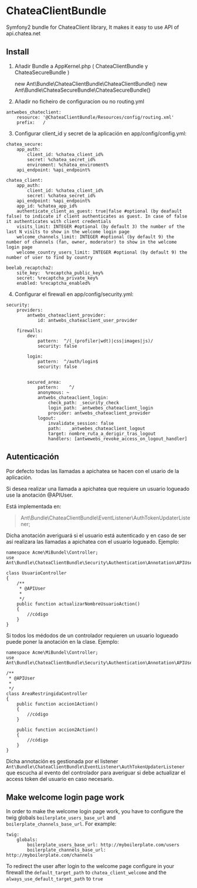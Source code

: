 ChateaClientBundle
==================

Symfony2 bundle for ChateaClient library, It makes it easy to use API of api.chatea.net

Install
-------

1) Añadir Bundle a AppKernel.php ( ChateaClientBundle y ChateaSecureBundle )

    new  Ant\Bundle\ChateaClientBundle\ChateaClientBundle()
    new Ant\Bundle\ChateaSecureBundle\ChateaSecureBundle()
    
2) Añadir no ficheiro de configuracion  ou no routing.yml

```
antwebes_chateclient:
    resource: '@ChateaClientBundle/Resources/config/routing.xml'
    prefix:   /  
``` 
    
3) Configurar client_id y secret de la aplicación en app/config/config.yml:

```
chatea_secure:
    app_auth:
        client_id: %chatea_client_id%
        secret: %chatea_secret_id%
        enviroment: %chatea_enviroment%
    api_endpoint: %api_endpoint%

chatea_client:
    app_auth:
        client_id: %chatea_client_id%
        secret: %chatea_secret_id%
    api_endpoint: %api_endpoint%
    app_id: %chatea_app_id%
    authenticate_client_as_guest: true|false #optional (by deafault false) to indicate if client authenticates as guest. In case of false it authenticates with client credentials
    visits_limit: INTEGER #optional (by default 3) the number of the last N visits to show in the welcome login page
    welcome_channels_limit: INTEGER #optional (by default 9) the number of channels (fan, owner, moderator) to show in the welcome login page
    welcome_country_users_limit: INTEGER #optional (by default 9) the number of user to find by country
    
beelab_recaptcha2:
    site_key:  %recaptcha_public_key%
    secret: %recaptcha_private_key%
    enabled: %recaptcha_enabled%
```

4) Configurar el firewall en app/config/security.yml:
```
security:
    providers:
        antwebs_chateaclient_provider:
            id: antwebs_chateaclient_user_provider

    firewalls:
        dev:
            pattern:  ^/(_(profiler|wdt)|css|images|js)/
            security: false

        login:
            pattern:  ^/auth/login$
            security: false


        secured_area:
            pattern:    ^/
            anonymous: ~
            antwebs_chateaclient_login:
                check_path: _security_check
                login_path: _antwebes_chateaclient_login
                provider: antwebs_chateaclient_provider
            logout:
                invalidate_session: false
                path:   _antwebes_chateaclient_logout
                target: nombre_ruta_a_derigir_tras_logout
                handlers: [antwewebs_revoke_access_on_logout_handler]
```

Autenticación
-------------

Por defecto todas las llamadas a apichatea se hacen con el usario de la aplicación. 

Si desea realizar una llamada a apichatea que requiere un usuario logueado use la anotación @APIUser.

Está implementada en:
>Ant\Bundle\ChateaClientBundle\EventListener\AuthTokenUpdaterListener;

Dicha anotación averiguará si el usuario está autenticado y en caso de ser así realizara las llamadas 
a apichatea con el usuario logueado. Ejemplo:

```
namespace Acme\MiBundel\Controller;
use Ant\Bundle\ChateaClientBundle\Security\Authentication\Annotation\APIUser;

class UsuarioController
{
    /**
     * @APIUser
     *
     */
    public function actualizarNombreUsuarioAction()
    {
        //código
    }
}
```

Si todos los médodos de un controlador requieren un usuario logueado puede poner la anotación en la clase. Ejemplo:


```
namespace Acme\MiBundel\Controller;
use Ant\Bundle\ChateaClientBundle\Security\Authentication\Annotation\APIUser;

/**
 * @APIUser
 *
 */
class AreaRestringidaController
{
    public function accion1Action()
    {
        //código
    }

    public function accion2Action()
    {
        //código
    }
}
```

Dicha annotación es gestionada por el listener ```Ant\Bundle\ChateaClientBundle\EventListener\AuthTokenUpdaterListener``` que escucha al evento del controlador para averiguar si debe actualizar el access token del usuario en caso necesario.

Make welcome login page work
----

In order to make the welcome login page work, you have to configure the twig globals ```boilerplate_users_base_url``` and  ```boilerplate_channels_base_url```. For example:

```
twig:
    globals:
        boilerplate_users_base_url: http://myboilerplate.com/users
        boilerplate_channels_base_url: http://myboilerplate.com/channels
```

To redirect the user after login to the welcome page configure in your firewall the ```default_target_path``` to ```chatea_client_welcome``` and the ```always_use_default_target_path``` to ```true```